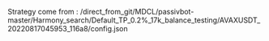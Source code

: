 Strategy come from : /direct_from_git/MDCL/passivbot-master/Harmony_search/Default_TP_0.2%_17k_balance_testing/AVAXUSDT_20220817045953_116a8/config.json